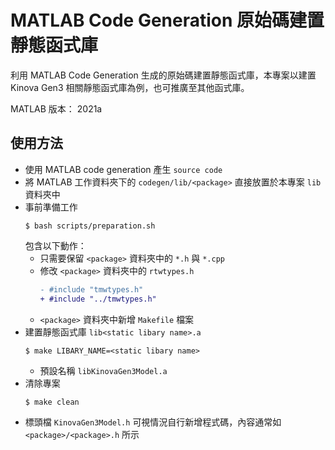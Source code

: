 # MATLAB Code Generation 原始碼建置靜態函式庫
利用 MATLAB Code Generation 生成的原始碼建置靜態函式庫，本專案以建置 Kinova Gen3 相關靜態函式庫為例，也可推廣至其他函式庫。

MATLAB 版本： 2021a

## 使用方法
- 使用 MATLAB code generation 產生 `source code`
- 將 MATLAB 工作資料夾下的 `codegen/lib/<package>` 直接放置於本專案 `lib` 資料夾中
- 事前準備工作
    ```shell
    $ bash scripts/preparation.sh
    ```
    包含以下動作：
    - 只需要保留 `<package>` 資料夾中的 `*.h` 與 `*.cpp`
    - 修改 `<package>` 資料夾中的 `rtwtypes.h`
        ```diff
        - #include "tmwtypes.h"
        + #include "../tmwtypes.h"
        ```
    - `<package>` 資料夾中新增 `Makefile` 檔案 
- 建置靜態函式庫 `lib<static libary name>.a`
    ```shell
    $ make LIBARY_NAME=<static libary name>
    ```
    - 預設名稱 `libKinovaGen3Model.a`
- 清除專案
    ```shell
    $ make clean
    ```
- 標頭檔 `KinovaGen3Model.h` 可視情況自行新增程式碼，內容通常如 `<package>/<package>.h` 所示